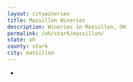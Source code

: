 ```yaml
---
layout: citywineries
title: Massillon Wineries
description: Wineries in Massillon, OH
permalink: /oh/stark/massillon/
state: oh
county: stark
city: massillon
---
```

-
